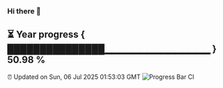 ### Hi there 👋
⏳ Year progress { ███████████████▁▁▁▁▁▁▁▁▁▁▁▁▁▁▁ } 50.98 %
---
⏰ Updated on Sun, 06 Jul 2025 01:53:03 GMT
![Progress Bar CI](https://github.com/liununu/liununu/workflows/Progress%20Bar%20CI/badge.svg)
